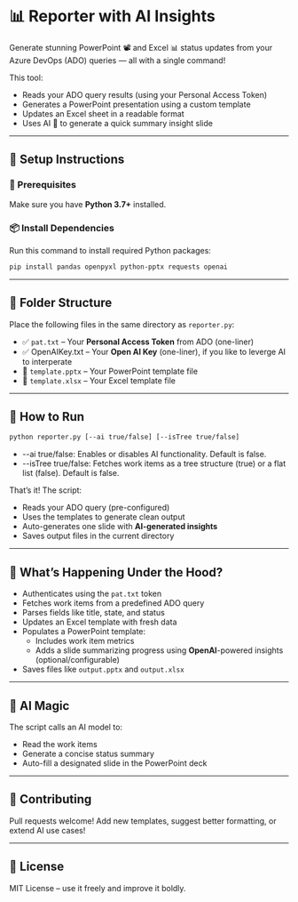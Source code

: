 
# 📊 Reporter with AI Insights

Generate stunning PowerPoint 📽️ and Excel 📊 status updates from your Azure DevOps (ADO) queries — all with a single command!

This tool:
- Reads your ADO query results (using your Personal Access Token)
- Generates a PowerPoint presentation using a custom template
- Updates an Excel sheet in a readable format
- Uses AI 🤖 to generate a quick summary insight slide

---

## 🔧 Setup Instructions

### 🐍 Prerequisites

Make sure you have **Python 3.7+** installed.

### 📦 Install Dependencies

Run this command to install required Python packages:

```bash
pip install pandas openpyxl python-pptx requests openai
```

---

## 📂 Folder Structure

Place the following files in the same directory as `reporter.py`:

- ✅ `pat.txt` – Your **Personal Access Token** from ADO (one-liner)
- ✅ OpenAIKey.txt  – Your **Open AI Key**  (one-liner), if you like to leverge AI to interperate 
- 📄 `template.pptx` – Your PowerPoint template file
- 📄 `template.xlsx` – Your Excel template file

---

## 🚀 How to Run

```bash
python reporter.py [--ai true/false] [--isTree true/false]
```
- --ai true/false: Enables or disables AI functionality. Default is false.
- --isTree true/false: Fetches work items as a tree structure (true) or a flat list (false). Default is false.

That’s it! The script:
- Reads your ADO query (pre-configured)
- Uses the templates to generate clean output
- Auto-generates one slide with **AI-generated insights**
- Saves output files in the current directory

---

## 🤖 What’s Happening Under the Hood?

- Authenticates using the `pat.txt` token
- Fetches work items from a predefined ADO query
- Parses fields like title, state, and status
- Updates an Excel template with fresh data
- Populates a PowerPoint template:
  - Includes work item metrics
  - Adds a slide summarizing progress using **OpenAI**-powered insights (optional/configurable)
- Saves files like `output.pptx` and `output.xlsx`

---

## 🧠 AI Magic

The script calls an AI model to:
- Read the work items
- Generate a concise status summary
- Auto-fill a designated slide in the PowerPoint deck

---

## 🙌 Contributing

Pull requests welcome! Add new templates, suggest better formatting, or extend AI use cases!

---

## 📜 License

MIT License – use it freely and improve it boldly.
